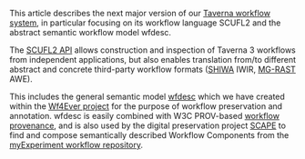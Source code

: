 
This article describes the next
major version of our [Taverna workflow system](http://www.taverna.org./uk/),
in particular focusing on its workflow language SCUFL2 and the abstract semantic
workflow model wfdesc.

The [SCUFL2 API](https://github.com/taverna/taverna-scufl2/)
allows construction and inspection of Taverna 3
workflows from independent applications, but also enables translation
from/to different abstract and concrete third-party workflow formats
([SHIWA](http://www.shiwa-workflow.eu/) IWIR,
[MG-RAST](http://blog.metagenomics.anl.gov/) AWE).

This includes the general semantic model
[wfdesc](http://purl.org/wf4ever/model#wfdesc)
which we have created within the
[Wf4Ever project](http://www.wf4ever-project.org/)
for the purpose of workflow preservation and annotation.
wfdesc is easily combined with W3C PROV-based
[workflow provenance](http://purl.org/wf4ever/model#wfprov),
and is also used by the digital
preservation project [SCAPE](http://www.scape-project.eu/)
to find and compose semantically
described Workflow Components from the [myExperiment workflow
repository](http://www.myexperiment.org/).